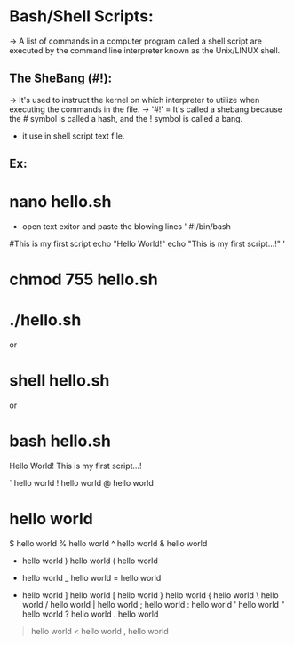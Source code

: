Bash/Shell Scripts:
===================
-> A list of commands in a computer program called a shell script are executed by the command line interpreter known as the Unix/LINUX shell.

The SheBang (#!):
----------------
-> It's used to instruct the kernel on which interpreter to utilize when executing the commands in the file.
-> '#!' = It's called a shebang because the # symbol is called a hash, and the ! symbol is called a bang.
- it use in shell script text file.

Ex:
---
# nano hello.sh
- open text exitor and paste the blowing lines
'
#!/bin/bash

#This is my first script
echo "Hello World!"
echo "This is my first script...!"
'
# chmod 755 hello.sh
# ./hello.sh
or
# shell hello.sh
or 
# bash hello.sh
Hello World!
This is my first script...!

` hello world
! hello world
@ hello world
# hello world
$ hello world
% hello world
^ hello world
& hello world
* hello world
) hello world
( hello world
- hello world
_ hello world
= hello world
+ hello world
] hello world
[ hello world
} hello world
{ hello world
\ hello world
/ hello world
| hello world
; hello world
: hello world
' hello world
" hello world
? hello world
. hello world
> hello world
< hello world
, hello world



